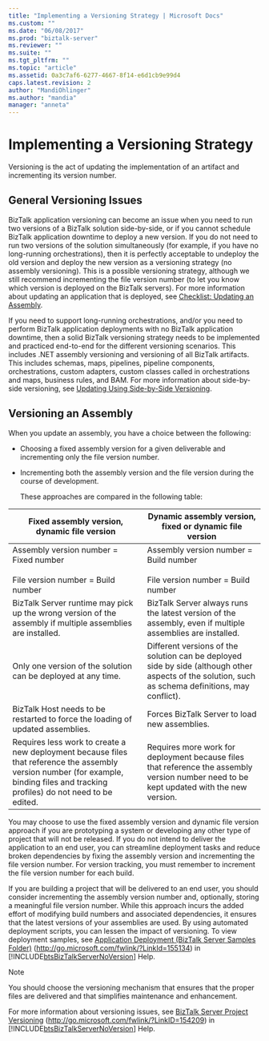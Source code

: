 ```yaml
---
title: "Implementing a Versioning Strategy | Microsoft Docs"
ms.custom: ""
ms.date: "06/08/2017"
ms.prod: "biztalk-server"
ms.reviewer: ""
ms.suite: ""
ms.tgt_pltfrm: ""
ms.topic: "article"
ms.assetid: 0a3c7af6-6277-4667-8f14-e6d1cb9e99d4
caps.latest.revision: 2
author: "MandiOhlinger"
ms.author: "mandia"
manager: "anneta"
---
```

# Implementing a Versioning Strategy
Versioning is the act of updating the implementation of an artifact and incrementing its version number.  
  
## General Versioning Issues  
 BizTalk application versioning can become an issue when you need to run two versions of a BizTalk solution side-by-side, or if you cannot schedule BizTalk application downtime to deploy a new version. If you do not need to run two versions of the solution simultaneously (for example, if you have no long-running orchestrations), then it is perfectly acceptable to undeploy the old version and deploy the new version as a versioning strategy (no assembly versioning). This is a possible versioning strategy, although we still recommend incrementing the file version number (to let you know which version is deployed on the BizTalk servers). For more information about updating an application that is deployed, see [Checklist: Updating an Assembly](../technical-guides/checklist-updating-an-assembly.md).  
  
 If you need to support long-running orchestrations, and/or you need to perform BizTalk application deployments with no BizTalk application downtime, then a solid BizTalk versioning strategy needs to be implemented and practiced end-to-end for the different versioning scenarios. This includes .NET assembly versioning and versioning of all BizTalk artifacts. This includes schemas, maps, pipelines, pipeline components, orchestrations, custom adapters, custom classes called in orchestrations and maps, business rules, and BAM. For more information about side-by-side versioning, see [Updating Using Side-by-Side Versioning](../technical-guides/updating-using-side-by-side-versioning.md).  
  
## Versioning an Assembly  
 When you update an assembly, you have a choice between the following:  
  
- Choosing a fixed assembly version for a given deliverable and incrementing only the file version number.  
  
- Incrementing both the assembly version and the file version during the course of development.  
  
  These approaches are compared in the following table:  
  
|**Fixed assembly version, dynamic file version**|**Dynamic assembly version, fixed or dynamic file version**|  
|------------------------------------------------------|-----------------------------------------------------------------|  
|Assembly version number = Fixed number<br /><br /> File version number = Build number|Assembly version number = Build number<br /><br /> File version number = Build number|  
|BizTalk Server runtime may pick up the wrong version of the assembly if multiple assemblies are installed.|BizTalk Server always runs the latest version of the assembly, even if multiple assemblies are installed.|  
|Only one version of the solution can be deployed at any time.|Different versions of the solution can be deployed side by side (although other aspects of the solution, such as schema definitions, may conflict).|  
|BizTalk Host needs to be restarted to force the loading of updated assemblies.|Forces BizTalk Server to load new assemblies.|  
|Requires less work to create a new deployment because files that reference the assembly version number (for example, binding files and tracking profiles) do not need to be edited.|Requires more work for deployment because files that reference the assembly version number need to be kept updated with the new version.|  
  
 You may choose to use the fixed assembly version and dynamic file version approach if you are prototyping a system or developing any other type of project that will not be released. If you do not intend to deliver the application to an end user, you can streamline deployment tasks and reduce broken dependencies by fixing the assembly version and incrementing the file version number. For version tracking, you must remember to increment the file version number for each build.  
  
 If you are building a project that will be delivered to an end user, you should consider incrementing the assembly version number and, optionally, storing a meaningful file version number. While this approach incurs the added effort of modifying build numbers and associated dependencies, it ensures that the latest versions of your assemblies are used. By using automated deployment scripts, you can lessen the impact of versioning. To view deployment samples, see [Application Deployment (BizTalk Server Samples Folder)](http://go.microsoft.com/fwlink/?LinkId=155134) (<http://go.microsoft.com/fwlink/?LinkId=155134>) in [!INCLUDE[btsBizTalkServerNoVersion](../includes/btsbiztalkservernoversion-md.md)] Help.  
  
> [!NOTE]  
>  You should choose the versioning mechanism that ensures that the proper files are delivered and that simplifies maintenance and enhancement.  
  
 For more information about versioning issues, see [BizTalk Server Project Versioning](http://go.microsoft.com/fwlink/?LinkID=154209) (<http://go.microsoft.com/fwlink/?LinkID=154209>) in [!INCLUDE[btsBizTalkServerNoVersion](../includes/btsbiztalkservernoversion-md.md)] Help.